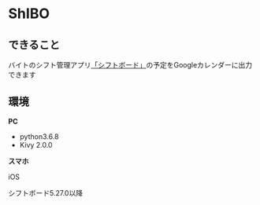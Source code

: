 # ShIBO

## できること

バイトのシフト管理アプリ[「シフトボード」](https://shiftboard.jp/)の予定をGoogleカレンダーに出力できます

## 環境

**PC**

- python3.6.8
- Kivy 2.0.0

**スマホ**

iOS

シフトボード5.27.0以降